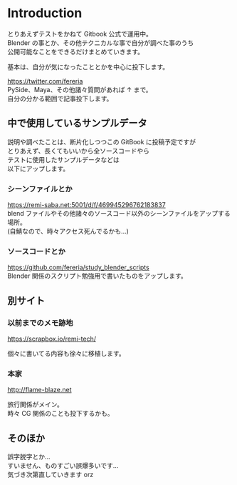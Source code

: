 # Introduction

とりあえずテストをかねて Gitbook 公式で運用中。  
Blender の事とか、その他テクニカルな事で自分が調べた事のうち  
公開可能なことをできるだけまとめていきます。

基本は、自分が気になったこととかを中心に投下します。

https://twitter.com/fereria  
PySide、Maya、その他諸々質問があれば ↑ まで。  
自分の分かる範囲で記事投下します。

## 中で使用しているサンプルデータ

説明や調べたことは、断片化しつつこの GitBook に投稿予定ですが  
とりあえず、長くてもいいから全ソースコードやら  
テストに使用したサンプルデータなどは  
以下にアップします。

### シーンファイルとか

https://remi-saba.net:5001/d/f/469945296762183837  
blend ファイルやその他諸々のソースコード以外のシーンファイルをアップする場所。  
(自鯖なので、時々アクセス死んでるかも...)

### ソースコードとか

https://github.com/fereria/study_blender_scripts  
Blender 関係のスクリプト勉強用で書いたものをアップします。

## 別サイト

### 以前までのメモ跡地

https://scrapbox.io/remi-tech/

個々に書いてる内容も徐々に移植します。

### 本家

http://flame-blaze.net

旅行関係がメイン。  
時々 CG 関係のことも投下するかも。

## そのほか

誤字脱字とか...  
すいません、ものすごい誤爆多いです...  
気づき次第直していきます orz
